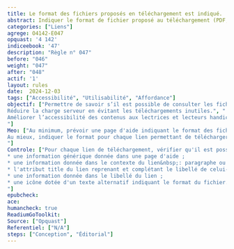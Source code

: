 ```yaml
---
title: Le format des fichiers proposés en téléchargement est indiqué. 
abstract: Indiquer le format de fichier proposé au téléchargement (PDF, DOC, ODS, ODT, XLS, etc.) permet d’anticiper les logiciels nécessaires pour l’ouvrir sur son terminal de lecture.
categories: ["Liens"]
agrege: O4142-E047
opquast: '4 142'
indiceebook: '47'
description: "Règle n° 047"
before: "046"
weight: "047"
after: "048"
actif: '1'
layout: rules
date:  2024-12-03
tags: ["Accessibilité", "Utilisabilité", "Affordance"]
objectif: ["Permettre de savoir s’il est possible de consulter les fichiers proposés en téléchargement sur son terminal de lecture.", "
Réduire la charge serveur en évitant les téléchargements inutiles.", "
Améliorer l’accessibilité des contenus aux lectrices et lecteurs handicapées
"]
Meo: ["Au minimum, prévoir une page d'aide indiquant le format des fichiers proposés s'il est unique.
Au mieux, indiquer le format pour chaque lien permettant de télécharger un fichier.
"]
Controle: ["Pour chaque lien de téléchargement, vérifier qu'il est possible d'en connaître le format via&nbsp;:
* une information générique donnée dans une page d'aide ;
* une information donnée dans le contexte du lien&nbsp;: paragraphe ou élément de liste li où il est inclus, titre de section qui le précède, cellule d'en-tête de tableau associée à celle où il est présent ;
* l'attribut title du lien reprenant et complétant le libellé de celui-ci ;
* une information donnée dans le libellé du lien ;
* une icône dotée d'un texte alternatif indiquant le format du fichier.
"]
epubcheck: 
ace: 
humancheck: true
ReadiumGoToolkit: 
Source: ["Opquast"]
Referentiel: ["N/A"]
steps: ["Conception", "Éditorial"]
---
```

<!-- Imaginez télécharger un fichier en pensant que c'est un PDF, mais découvrir que c'est un DOC et que vous n'avez pas le bon logiciel pour l'ouvrir – c'est comme commander un croissant et recevoir un burrito ! Pour éviter ces surprises, indiquez toujours le format des fichiers en téléchargement. C'est un peu comme mettre des étiquettes sur les étagères d'une bibliothèque : "PDF ici", "DOC là-bas". Cela permet à chacun de savoir à quoi s'attendre et d'avoir les bons outils sous la main. Une petite attention qui fait une grande différence, comme un bon hôte qui s'assure que ses invités sont bien préparés. Alors, faites plaisir à vos utilisateurs et indiquez toujours le format des fichiers en téléchargement ! -->